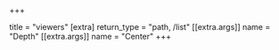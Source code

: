 +++

title = "viewers"
[extra]
return_type = "path, /list"
[[extra.args]]
name = "Depth"
[[extra.args]]
name = "Center"
+++